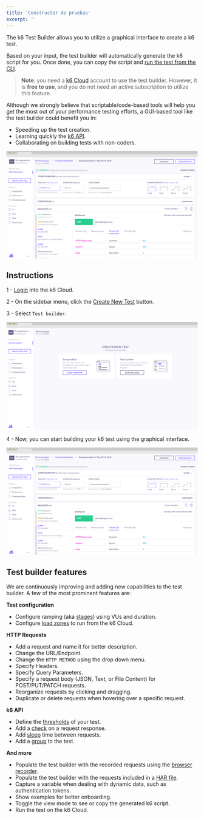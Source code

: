 ```yaml
---
title: 'Constructor de pruebas'
excerpt: ''
---
```


The k6 Test Builder allows you to utilize a graphical interface to create a k6 test.

Based on your input, the test builder will automatically generate the k6 script for you. Once done, you can copy the script and [run the test from the CLI](/getting-started/running-k6).

> **Note**: you need a [k6 Cloud](/cloud) account to use the test builder. However, it is **free to use**, and you do not need an active subscription to utilize this feature.

Although we strongly believe that scriptable/code-based tools will help you get the most out of your performance testing efforts, a GUI-based tool like the test builder could benefit you in:

- Speeding up the test creation.
- Learning quickly the [k6 API](/javascript-api).
- Collaborating on building tests with non-coders.

![k6 Test Builder](images/test-builder.png)

## Instructions

1 - [Login](https://app.k6.io/account/login) into the k6 Cloud.

2 - On the sidebar menu, click the [Create New Test](https://app.k6.io/tests/new) button.

3 - Select `Test builder`.

![k6 Test Builder](images/k6-create-new-test.png)

4 - Now, you can start building your k6 test using the graphical interface.

![k6 Test Builder](images/test-builder.png)

## Test builder features

We are continuously improving and adding new capabilities to the test builder. A few of the most prominent features are:

**Test configuration**

- Configure ramping (aka [stages](/using-k6/options#stages)) using VUs and duration.
- Configure [load zones](/cloud/creating-and-running-a-test/cloud-tests-from-the-cli#list-of-supported-load-zones) to run from the k6 Cloud.

**HTTP Requests**

- Add a request and name it for better description.
- Change the URL/Endpoint.
- Change the `HTTP METHOD` using the drop down menu.
- Specify Headers.
- Specify Query Parameters.
- Specify a request body (JSON, Text, or File Content) for POST/PUT/PATCH requests.
- Reorganize requests by clicking and dragging.
- Duplicate or delete requests when hovering over a specific request.

**k6 API**

- Define the [thresholds](/using-k6/thresholds) of your test.
- Add a [check](/javascript-api/k6/check-val-sets-tags) on a request response.
- Add [sleep](/javascript-api/k6/sleep-t) time between requests.
- Add a [group](/javascript-api/k6/group-name-fn) to the test.

**And more**

- Populate the test builder with the recorded requests using the [browser recorder](/test-authoring/recording-a-session/browser-recorder).
- Populate the test builder with the requests included in a [HAR file](<https://en.wikipedia.org/wiki/HAR_(file_format)>).
- Capture a variable when dealing with dynamic data, such as authentication tokens.
- Show examples for better onboarding.
- Toggle the view mode to see or copy the generated k6 script.
- Run the test on the k6 Cloud.
